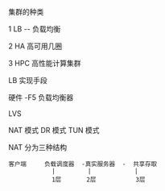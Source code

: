 集群的种类

1 LB -- 负载均衡

2 HA    高可用几圈

3 HPC    高性能计算集群



LB 实现手段

硬件  -F5 负载均衡器


LVS 

  NAT 模式 DR 模式  TUN 模式
  
  NAT 分为三种结构 
                        
                           
    客户端     负载调度器  -真实服务器  -  共享存取
                |         |            |
                1层       2层           3层
   
  

